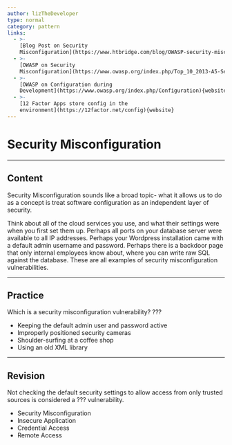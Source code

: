 ```yaml
---
author: lizTheDeveloper
type: normal
category: pattern
links:
  - >-
    [Blog Post on Security
    Misconfiguration](https://www.htbridge.com/blog/OWASP-security-misconfiguration.html){website}
  - >-
    [OWASP on Security
    Misconfiguration](https://www.owasp.org/index.php/Top_10_2013-A5-Security_Misconfiguration){website}
  - >-
    [OWASP on Configuration during
    Development](https://www.owasp.org/index.php/Configuration){website}
  - >-
    [12 Factor Apps store config in the
    environment](https://12factor.net/config){website}
---
```


# Security Misconfiguration


---

## Content

Security Misconfiguration sounds like a broad topic- what it allows us to do as a concept is treat software configuration as an independent layer of security.

Think about all of the cloud services you use, and what their settings were when you first set them up. Perhaps all ports on your database server were available to all IP addresses. Perhaps your Wordpress installation came with a default admin username and password. Perhaps there is a backdoor page that only internal employees know about, where you can write raw SQL against the database. These are all examples of security misconfiguration vulnerabilities.


---

## Practice

Which is a security misconfiguration vulnerability?
???

- Keeping the default admin user and password active
- Improperly positioned security cameras
- Shoulder-surfing at a coffee shop
- Using an old XML library


---

## Revision

Not checking the default security settings to allow access from only trusted sources is considered a ??? vulnerability.

- Security Misconfiguration
- Insecure Application
- Credential Access
- Remote Access
 
